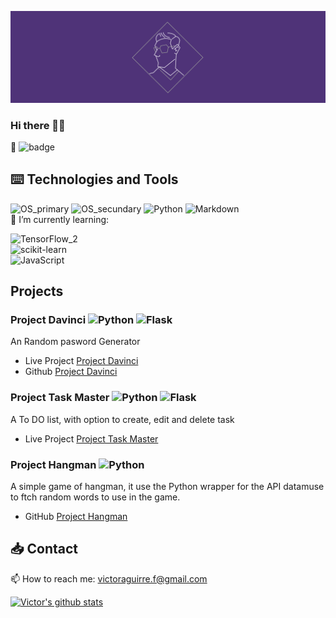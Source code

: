 ![Hero_banner](Hero_Image.png)
### Hi there 🖐🏾

🙈 ![badge](https://www.codewars.com/users/CubeVic/badges/small)

## ⌨️ Technologies and Tools
![OS_primary](https://img.shields.io/badge/Mac-OS-blueviolet?style=for-the-badge&logo=Apple&logoColor=white&color=9900FF) ![OS_secundary](https://img.shields.io/badge/Linux-OS-blueviolet?style=for-the-badge&logo=Ubuntu&logoColor=white&color=9900FF) ![Python](https://img.shields.io/badge/Python-code-blueviolet?style=for-the-badge&logo=python&logoColor=white&color=9900FF)  ![Markdown](https://img.shields.io/badge/Markdown-Markdown-blueviolet?style=for-the-badge&logo=Markdown&logoColor=white&color=9900FF)   
🌱 I’m currently learning:   

![TensorFlow_2](https://img.shields.io/badge/code-TensorFlow-blueviolet?style=for-the-badge&logo=TensorFlow&logoColor=white&color=F1C232)  
![scikit-learn](https://img.shields.io/badge/code-scikit&boxh;learn-blueviolet?style=for-the-badge&logo=scikit-learn&logoColor=white&color=F1C232)  
![JavaScript](https://img.shields.io/badge/code-JavaScript-blueviolet?style=for-the-badge&logo=Javascript&logoColor=white&color=F1C232) 

## Projects 

### Project Davinci ![Python](https://img.shields.io/badge/Python-Code-blueviolet?style=flat-square&logo=python&logoColor=white&color=9900FF) ![Flask](https://img.shields.io/badge/Flask-Framework-blueviolet?style=flat-square&logo=Flask&logoColor=white&color=9900FF)
An Random pasword Generator 
- Live Project [Project Davinci](https://projectdavinci.herokuapp.com/)
- Github [Project Davinci](https://github.com/CubeVic/Project_Davinci)

### Project Task Master ![Python](https://img.shields.io/badge/Python-Code-blueviolet?style=flat-square&logo=python&logoColor=white&color=9900FF) ![Flask](https://img.shields.io/badge/Flask-Framework-blueviolet?style=flat-square&logo=Flask&logoColor=white&color=9900FF)
A To DO list, with option to create, edit and delete task
- Live Project [Project Task Master](https://projectthetaskmaster.herokuapp.com/)

### Project Hangman ![Python](https://img.shields.io/badge/Python-Code-blueviolet?style=flat-square&logo=python&logoColor=white&color=9900FF) 
A simple game of hangman, it use the Python wrapper for the API datamuse to ftch random words to use in the game.
- GitHub [Project Hangman](https://github.com/CubeVic/Project_Hangman)

## 📥 Contact
📫 How to reach me: victoraguirre.f@gmail.com

[![Victor's github stats](https://github-readme-stats.vercel.app/api?username=CubeVic&hide=contribs,prs&count_private=true&show_icons=true&theme=midnight-purple)](https://github.com/CubeVic/github-readme-stats)

<!--
**CubeVic/CubeVic** is a ✨ _special_ ✨ repository because its `README.md` (this file) appears on your GitHub profile.

Here are some ideas to get you started:

- 🔭 I’m currently working on ...
- 🌱 I’m currently learning ...
- 👯 I’m looking to collaborate on ...
- 🤔 I’m looking for help with ...
- 💬 Ask me about ...
- 📫 How to reach me: ...
- 😄 Pronouns: ...
- ⚡ Fun fact: ...
-->
